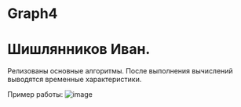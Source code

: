 # Graph4

# Шишлянников Иван.

Релизованы основные алгоритмы. После выполнения вычислений выводятся временные характеристики.

Пример работы:
![image](https://user-images.githubusercontent.com/51932532/115094768-66131680-9f27-11eb-9c53-35f015d77a40.png)
